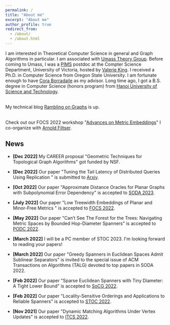 ```yaml
---
permalink: /
title: "About me"
excerpt: "About me"
author_profile: true
redirect_from: 
  - /about/
  - /about.html
---
```


I am interested in Theoretical Computer Science in general and Graph Algorithms in particular. I am associated with [Umass Theory Group](https://www.cics.umass.edu/research/area/theoretical-computer-science). Before coming to Umass, I was a <a href = "http://www.pims.math.ca/scientific/postdoctoral/postdoctoral-fellows#pdf-2018">PIMS</a> postdoc at the Compter Science Department, University of Victoria, hosted by <a href = "http://webhome.cs.uvic.ca/~val/">Valerie King</a>.  I received a Ph.D. in Computer Science from Oregon State University. I am fortunate enough to have <a href="http://blogs.oregonstate.edu/glencora/">Cora Borradaile</a> as my advisor. Long time ago, I got a B.S. degree in Computer Science (honors program) from <a href="http://en.hust.edu.vn/home">Hanoi University of Science and Technology</a>. 

<br> My technical blog [Rambling on Graphs](https://minorfree.github.io) is up. <br>


<br> Check out our FOCS 2022 workshop "[Advances on Metric Embeddings](https://hackmd.io/@3S70qBUwTR6_CErLY2dm4A/SJfp46KGi)" I co-organize with [Arnold Filtser](https://arnold.filtser.com).
<br>

## News


 - **[Dec 2022]** My CAREER proposal "Geometric Techniques for Topological Graph Algorithms" got funded by NSF.
 
 - **[Dec 2022]** Our paper "Tuning the Tail Latency of Distributed Queries Using Replication " is submitted to [Arxiv](https://arxiv.org/abs/2212.10387).

 - **[Oct 2022]** Our paper "Approximate Distance Oracles for Planar Graphs with Subpolynomial Error Dependency" is accepted to [SODA 2023](https://www.siam.org/conferences/cm/conference/soda23).
 
 - **[July 2022]** Our paper "Low Treewidth Embeddings of Planar and Minor-Free Metrics " is accepted to [FOCS 2022](https://focs2022.eecs.berkeley.edu).

 - **[May 2022]** Our paper "Can’t See The Forest for the Trees: Navigating Metric Spaces by Bounded Hop-Diameter Spanners" is accepted to [PODC 2022](https://www.podc.org).
 
 - **[March 2022]** I will be a PC member of STOC 2023. I'm looking forward to reading your papers!
 
 - **[March 2022]** Our paper "Greedy Spanners in Euclidean Spaces Admit Sublinear Separators" is invited to the special issue of ACM Transactions on Algorithms (TALG) devoted to top papers in SODA 2022.

- **[Feb 2022]** Our paper "Sparse Euclidean Spanners with Tiny Diameter: A Tight Lower Bound" is accepted to [SoCG 2022](https://www.inf.fu-berlin.de/inst/ag-ti/socg22/socg.html).

- **[Feb 2022]** Our paper "Locality-Sensitive Orderings and Applications to Reliable Spanners" is accepted to [STOC 2022](http://acm-stoc.org/stoc2022/).

- **[Nov 2021]** Our paper "Dynamic Matching Algorithms Under Vertex Updates" is accepted to [ITCS 2022](http://itcs-conf.org/index.html).



    


